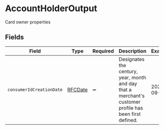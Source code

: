 # AccountHolderOutput

Card owner properties


## Fields

| Field                                                                                                  | Type                                                                                                   | Required                                                                                               | Description                                                                                            | Example                                                                                                |
| ------------------------------------------------------------------------------------------------------ | ------------------------------------------------------------------------------------------------------ | ------------------------------------------------------------------------------------------------------ | ------------------------------------------------------------------------------------------------------ | ------------------------------------------------------------------------------------------------------ |
| `consumerIdCreationDate`                                                                               | [RFCDate](../../types/rfcdate.md)                                                                      | :heavy_minus_sign:                                                                                     | Designates the century, year, month and day that a merchant's customer profile has been first defined. | 2020-09-20                                                                                             |